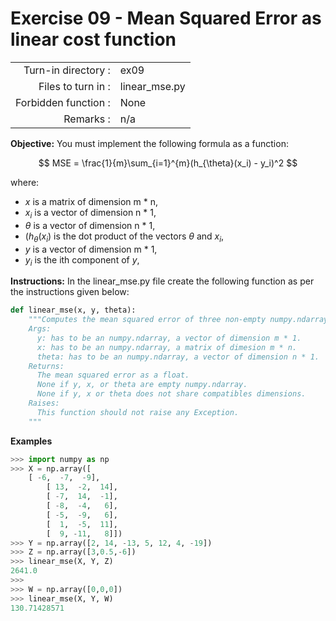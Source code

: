 # Exercise 09 - Mean Squared Error as linear cost function

|                         |                    |
| -----------------------:| ------------------ |
|   Turn-in directory :    |  ex09              |
|   Files to turn in :    |  linear_mse.py     |
|   Forbidden function :  |  None              |
|   Remarks :             |  n/a               |

**Objective:**
You must implement the following formula as a function:  

$$
MSE = \frac{1}{m}\sum_{i=1}^{m}(h_{\theta}(x_i) - y_i)^2
$$

where:
- $x$ is a matrix of dimension m * n,
- $x_i$ is a vector of dimension n * 1,
- $\theta$ is a vector of dimension n * 1,
- $(h_{\theta}(x_i)$ is the dot product of the vectors $\theta$ and $x_i$,
- $y$ is a vector of dimension m * 1,
- $y_i$ is the ith component of $y$,

**Instructions:**
In the linear_mse.py file create the following function as per the instructions given below:
```python
def linear_mse(x, y, theta):
    """Computes the mean squared error of three non-empty numpy.ndarray, using a for-loop. The three arrays must have compatible dimensions.
    Args:
      y: has to be an numpy.ndarray, a vector of dimension m * 1.
      x: has to be an numpy.ndarray, a matrix of dimesion m * n.
      theta: has to be an numpy.ndarray, a vector of dimension n * 1.
    Returns:
      The mean squared error as a float.
      None if y, x, or theta are empty numpy.ndarray.
      None if y, x or theta does not share compatibles dimensions.
    Raises:
      This function should not raise any Exception.
    """
```

**Examples**
```python
>>> import numpy as np
>>> X = np.array([
	[ -6,  -7,  -9],
        [ 13,  -2,  14],
        [ -7,  14,  -1],
        [ -8,  -4,   6],
        [ -5,  -9,   6],
        [  1,  -5,  11],
        [  9, -11,   8]])
>>> Y = np.array([2, 14, -13, 5, 12, 4, -19])
>>> Z = np.array([3,0.5,-6])
>>> linear_mse(X, Y, Z)
2641.0
>>>
>>> W = np.array([0,0,0])
>>> linear_mse(X, Y, W)
130.71428571
```